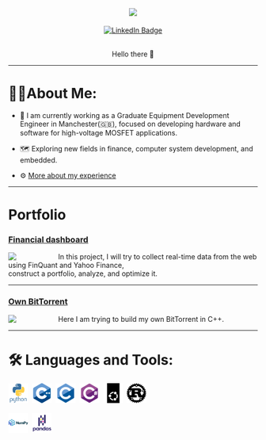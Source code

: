 <div id="header" align="center">
  <img src="https://media.giphy.com/media/i1JHRZSXO9LZZDHqii/giphy.gif" width="200"/>
</div>
<br>
<div id="badges" align="center">
  <a href="https://www.linkedin.com/in/vincentiu-mocanu-b06274182">
  <img src="https://img.shields.io/badge/LinkedIn-blue?style=for-the-badge&logo=linkedin&logoColor=white" alt="LinkedIn Badge"/>
  </a>
  
</div>
<br>

<div align="center">
  <p>Hello there 👋</p>
</div>

---

# :man_technologist:About Me: 
- :telescope: I am currently working as a Graduate Equipment Development Engineer in Manchester(🇬🇧), focused on developing hardware and software for high-voltage MOSFET applications.

- 🗺 Exploring new fields in finance, computer system development, and embedded. 

- ⚙️ [More about my experience](https://github.com/itsVinM/VincentiuPortfolio/tree/main#vincentius-web-portfolio)

---
# Portfolio
     
### [Financial dashboard](https://github.com/itsVinM/FinancialDashboard)

<img width="20%" align="left" src="https://obrianbl.github.io/CAPM_AAPL_TSLA_MSFT_INTL/Markowitz-Efficient-Frontier-with-Sharpe-Ratio.png"/>
In this project, I will try to collect real-time data from the web using FinQuant and Yahoo Finance, <br>
construct a portfolio, analyze, and optimize it.
<br>
<hr width="100%"/>
 

### [Own BitTorrent](https://github.com/itsVinM/OwnBitTorrent)

<img width="20%" align="left"  src= https://img1.gratispng.com/20180320/zsq/kisspng-purple-symbol-apps-torrent-5ab0fea696cd01.8855212915215489666177.jpg>
Here I am trying to build my own BitTorrent in C++.
<hr width="100%"/>


# 🛠️ Languages and Tools:
<div >
   <!-- Add Python icon -->
<img src="https://github.com/devicons/devicon/blob/master/icons/python/python-original-wordmark.svg" title="Python" alt="Python" width="40" height="40"/>&nbsp;
<img src="https://github.com/devicons/devicon/blob/master/icons/cplusplus/cplusplus-original.svg" title="C++ 17" alt="C++" width="40" height="40"/>&nbsp;
<img src="https://github.com/devicons/devicon/blob/master/icons/c/c-original.svg" title="C" alt="C" width="40" height="40"/>&nbsp;
<img src="https://github.com/devicons/devicon/blob/master/icons/csharp/csharp-original.svg" title="C#" alt="C#" width="40" height="40"/>&nbsp;
<img src="https://github.com/devicons/devicon/blob/master/icons/ubuntu/ubuntu-plain.svg" title="Linux/Ubuntu" alt="Ubuntu" width="40" height="40"/>&nbsp;  
<img src="https://github.com/devicons/devicon/blob/master/icons/rust/rust-plain.svg" title="Rust" alt="Rust" width="40" height="40"/>&nbsp;  
<br>
<br>
<img src="https://github.com/devicons/devicon/blob/master/icons/numpy/numpy-original-wordmark.svg" title="NumPy" alt="Numpy" width="40" height="40"/>&nbsp;
<img src="https://github.com/devicons/devicon/blob/master/icons/pandas/pandas-original-wordmark.svg" title="Pandas" alt="Pandas" width="40" height="40"/>&nbsp;

</div>

